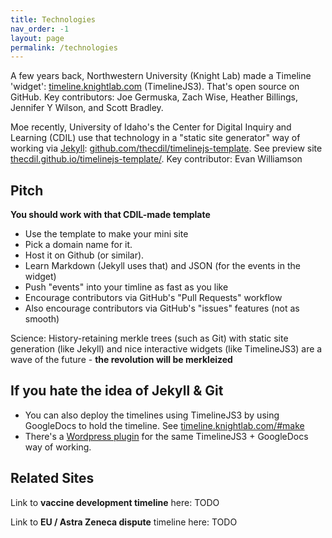 ```yaml
---
title: Technologies
nav_order: -1
layout: page
permalink: /technologies
---
```


A few years back, Northwestern University (Knight Lab) made a Timeline 'widget': [timeline.knightlab.com](https://timeline.knightlab.com/) (TimelineJS3). That's open source on GitHub. Key contributors: Joe Germuska, Zach Wise, Heather Billings, Jennifer Y Wilson, and Scott Bradley.

Moe recently, University of Idaho's the Center for Digital Inquiry and Learning (CDIL) use that technology in a "static site generator" way of working via [Jekyll](https://jekyllrb.com/): [github.com/thecdil/timelinejs-template](https://github.com/thecdil/timelinejs-template). See preview site [thecdil.github.io/timelinejs-template/](https://thecdil.github.io/timelinejs-template/). Key contributor: Evan Williamson

## Pitch

**You should work with that CDIL-made template**

* Use the template to make your mini site
* Pick a domain name for it. 
* Host it on Github (or similar). 
* Learn Markdown (Jekyll uses that) and JSON (for the events in the widget)
* Push "events" into your timline as fast as you like
* Encourage contributors via GitHub's "Pull Requests" workflow
* Also encourage contributors via GitHub's "issues" features (not as smooth)

Science: History-retaining merkle trees (such as Git) with static site generation (like Jekyll) and nice interactive widgets (like TimelineJS3) are a wave of the future - **the revolution will be merkleized**

## If you hate the idea of Jekyll & Git

* You can also deploy the timelines using TimelineJS3 by using GoogleDocs to hold the timeline. See [timeline.knightlab.com/#make](https://timeline.knightlab.com/#make)
* There's a [Wordpress plugin](GoogleDoc) for the same TimelineJS3 + GoogleDocs way of working.

## Related Sites

Link to **vaccine development timeline** here: TODO

Link to **EU / Astra Zeneca dispute** timeline here: TODO


